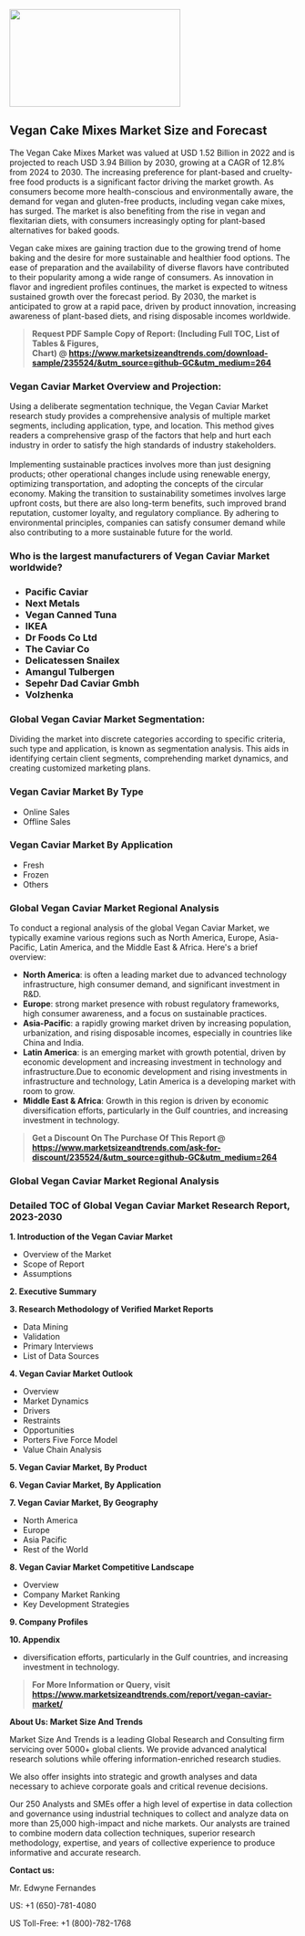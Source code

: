 <p><img class="alignnone size-medium wp-image-20088" src="https://ffe5etoiles.com/wp-content/uploads/2024/12/MST1-300x171.png" alt="" width="300" height="171" /></p><h2>Vegan Cake Mixes Market Size and Forecast</h2><p>The Vegan Cake Mixes Market was valued at USD 1.52 Billion in 2022 and is projected to reach USD 3.94 Billion by 2030, growing at a CAGR of 12.8% from 2024 to 2030. The increasing preference for plant-based and cruelty-free food products is a significant factor driving the market growth. As consumers become more health-conscious and environmentally aware, the demand for vegan and gluten-free products, including vegan cake mixes, has surged. The market is also benefiting from the rise in vegan and flexitarian diets, with consumers increasingly opting for plant-based alternatives for baked goods.</p><p>Vegan cake mixes are gaining traction due to the growing trend of home baking and the desire for more sustainable and healthier food options. The ease of preparation and the availability of diverse flavors have contributed to their popularity among a wide range of consumers. As innovation in flavor and ingredient profiles continues, the market is expected to witness sustained growth over the forecast period. By 2030, the market is anticipated to grow at a rapid pace, driven by product innovation, increasing awareness of plant-based diets, and rising disposable incomes worldwide.</p></p><blockquote id="" class=""><strong>Request PDF Sample Copy of Report: (Including Full TOC, List of Tables &amp; Figures, Chart)&nbsp;@&nbsp;<strong><a href="https://www.marketsizeandtrends.com/download-sample/235524/&utm_source=github-GC&utm_medium=264" target="_blank">https://www.marketsizeandtrends.com/download-sample/235524/&utm_source=github-GC&utm_medium=264</a></strong></strong></blockquote><h3 id="" class="">Vegan Caviar Market&nbsp;Overview and Projection:</h3><p id="" class="">Using a deliberate segmentation technique, the Vegan Caviar Market research study provides a comprehensive analysis of multiple market segments, including application, type, and location. This method gives readers a comprehensive grasp of the factors that help and hurt each industry in order to satisfy the high standards of industry stakeholders. <br /> <br />Implementing sustainable practices involves more than just designing products; other operational changes include using renewable energy, optimizing transportation, and adopting the concepts of the circular economy. Making the transition to sustainability sometimes involves large upfront costs, but there are also long-term benefits, such improved brand reputation, customer loyalty, and regulatory compliance. By adhering to environmental principles, companies can satisfy consumer demand while also contributing to a more sustainable future for the world.</p><h3 id="" class="">Who is the largest manufacturers of&nbsp;Vegan Caviar Market worldwide?</h3><h3 class=""><p><ul><li>Pacific Caviar </li><li> Next Metals </li><li> Vegan Canned Tuna </li><li> IKEA </li><li> Dr Foods Co Ltd </li><li> The Caviar Co </li><li> Delicatessen Snailex </li><li> Amangul Tulbergen </li><li> Sepehr Dad Caviar Gmbh </li><li> Volzhenka</li></ul></p></h3><h3 id="" class="">Global&nbsp;Vegan Caviar Market Segmentation:</h3><p id="" class="">Dividing the market into discrete categories according to specific criteria, such type and application, is known as segmentation analysis. This aids in identifying certain client segments, comprehending market dynamics, and creating customized marketing plans.</p><h3 id="" class="">Vegan Caviar Market&nbsp;By Type</h3><p><p><ul><li>Online Sales</li><li> Offline Sales</p></li></ul></p></p><h3 id="" class="">Vegan Caviar Market&nbsp;By Application</h3><p class=""><p><ul><li>Fresh</li><li> Frozen</li><li> Others</li></ul></p></p><h3 id="" class="">Global Vegan Caviar Market Regional Analysis</h3><p id="" class="">To conduct a regional analysis of the global Vegan Caviar Market, we typically examine various regions such as North America, Europe, Asia-Pacific, Latin America, and the Middle East &amp; Africa. Here's a brief overview:</p><ul><li><strong>North America</strong>: is often a leading market due to advanced technology infrastructure, high consumer demand, and significant investment in R&amp;D.</li><li><strong>Europe</strong>: strong market presence with robust regulatory frameworks, high consumer awareness, and a focus on sustainable practices.</li><li><strong>Asia-Pacific</strong>: a rapidly growing market driven by increasing population, urbanization, and rising disposable incomes, especially in countries like China and India.</li><li><strong>Latin America</strong>: is an emerging market with growth potential, driven by economic development and increasing investment in technology and infrastructure.Due to economic development and rising investments in infrastructure and technology, Latin America is a developing market with room to grow.</li><li><strong>Middle East &amp; Africa</strong>: Growth in this region is driven by economic diversification efforts, particularly in the Gulf countries, and increasing investment in technology.</li></ul><blockquote id="" class=""><strong>Get a Discount On The Purchase Of This Report @ <strong><a href="https://www.marketsizeandtrends.com/ask-for-discount/235524/&utm_source=github-GC&utm_medium=264" target="_blank">https://www.marketsizeandtrends.com/ask-for-discount/235524/&utm_source=github-GC&utm_medium=264</a></strong></strong></blockquote><h3 id="" class="">Global Vegan Caviar Market Regional Analysis</h3><h3 id="" class="">Detailed TOC of Global Vegan Caviar Market Research Report, 2023-2030</h3><p id="" class=""><strong>1. Introduction of the Vegan Caviar Market</strong></p><ul><li>Overview of the Market</li><li>Scope of Report</li><li>Assumptions</li></ul><p id="" class=""><strong>2. Executive Summary</strong></p><p id="" class=""><strong>3. Research Methodology of Verified Market Reports</strong></p><ul><li>Data Mining</li><li>Validation</li><li>Primary Interviews</li><li>List of Data Sources</li></ul><p id="" class=""><strong>4. Vegan Caviar Market Outlook</strong></p><ul><li>Overview</li><li>Market Dynamics</li><li>Drivers</li><li>Restraints</li><li>Opportunities</li><li>Porters Five Force Model</li><li>Value Chain Analysis</li></ul><p id="" class=""><strong>5. Vegan Caviar Market, By Product</strong></p><p id="" class=""><strong>6. Vegan Caviar Market, By Application</strong></p><p id="" class=""><strong>7. Vegan Caviar Market, By Geography</strong></p><ul><li>North America</li><li>Europe</li><li>Asia Pacific</li><li>Rest of the World</li></ul><p id="" class=""><strong>8. Vegan Caviar Market Competitive Landscape</strong></p><ul><li>Overview</li><li>Company Market Ranking</li><li>Key Development Strategies</li></ul><p id="" class=""><strong>9. Company Profiles</strong></p><p id="" class=""><strong>10. Appendix</strong></p><ul><li>diversification efforts, particularly in the Gulf countries, and increasing investment in technology.</li></ul><blockquote id="" class=""><strong>For More Information or Query, visit <strong><strong><a href="https://www.marketsizeandtrends.com/report/vegan-caviar-market/" target="_blank">https://www.marketsizeandtrends.com/report/vegan-caviar-market/</a></strong></strong></strong></blockquote><p id="" class=""><strong>About Us: Market Size And Trends</strong></p><p id="" class="">Market Size And Trends is a leading Global Research and Consulting firm servicing over 5000+ global clients. We provide advanced analytical research solutions while offering information-enriched research studies.</p><p id="" class="">We also offer insights into strategic and growth analyses and data necessary to achieve corporate goals and critical revenue decisions.</p><p id="" class="">Our 250 Analysts and SMEs offer a high level of expertise in data collection and governance using industrial techniques to collect and analyze data on more than 25,000 high-impact and niche markets. Our analysts are trained to combine modern data collection techniques, superior research methodology, expertise, and years of collective experience to produce informative and accurate research.</p><p id="" class=""><strong>Contact us:</strong></p><p id="" class="">Mr. Edwyne Fernandes</p><p id="" class="">US: +1 (650)-781-4080</p><p id="" class="">US Toll-Free: +1 (800)-782-1768</p>
